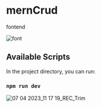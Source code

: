 # mernCrud

fontend

![font](https://user-images.githubusercontent.com/92626638/230548392-52c0cf5b-c676-46b0-a950-5faf9534cd77.png)


## Available Scripts

In the project directory, you can run:

### `npm run dev`

![07 04 2023_11 17 19_REC_Trim](https://user-images.githubusercontent.com/92626638/230550605-fabcee99-59e9-49fd-aff7-11fbea2b4810.gif)
